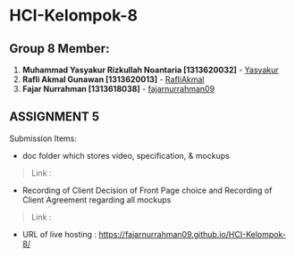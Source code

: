 # HCI-Kelompok-8
## Group 8 Member:
1. **Muhammad Yasyakur Rizkullah Noantaria [1313620032]** - [Yasyakur](https://github.com/Yasyakur)
2. **Rafli Akmal Gunawan [1313620013]** - [RafliAkmal](https://github.com/RafliAkmal)
3. **Fajar Nurrahman [1313618038]** - [fajarnurrahman09](https://github.com/fajarnurrahman09)

## ASSIGNMENT 5
Submission Items: 
- doc folder which stores video, specification, & mockups
> Link : 
- Recording of Client Decision of Front Page choice and Recording of Client Agreement regarding all mockups
> Link : 
- URL of live hosting : https://fajarnurrahman09.github.io/HCI-Kelompok-8/
